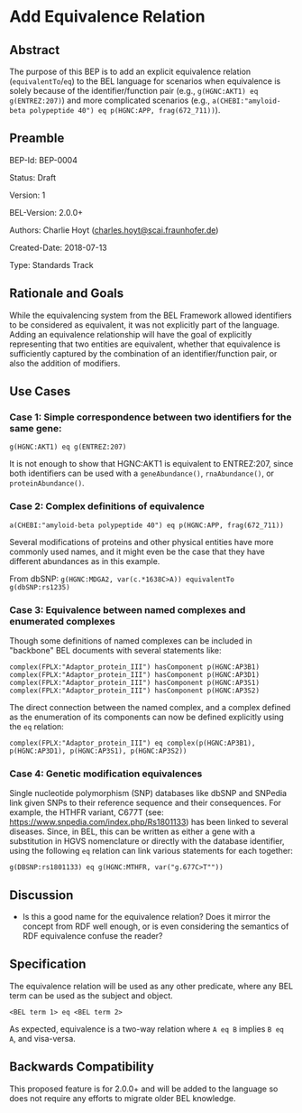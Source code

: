 # Add Equivalence Relation

## Abstract

The purpose of this BEP is to add an explicit equivalence relation (`equivalentTo`/`eq`) to the BEL language 
for scenarios when equivalence is solely because of the identifier/function pair (e.g., `g(HGNC:AKT1) eq g(ENTREZ:207)`)
and more complicated scenarios (e.g., `a(CHEBI:"amyloid-beta polypeptide 40") eq p(HGNC:APP, frag(672_711))`).

## Preamble

BEP-Id: BEP-0004

Status: Draft

Version: 1

BEL-Version: 2.0.0+

Authors: Charlie Hoyt (charles.hoyt@scai.fraunhofer.de)

Created-Date: 2018-07-13

Type: Standards Track

## Rationale and Goals

While the equivalencing system from the BEL Framework allowed identifiers to be considered as equivalent, 
it was not explicitly part of the language. Adding an equivalence relationship will have the goal of 
explicitly representing that two entities are equivalent, whether that equivalence is sufficiently captured 
by the combination of an identifier/function pair, or also the addition of modifiers.

## Use Cases

### Case 1: Simple correspondence between two identifiers for the same gene:

```
g(HGNC:AKT1) eq g(ENTREZ:207)
```

It is not enough to show that HGNC:AKT1 is equivalent to ENTREZ:207, since both identifiers can be used with a 
`geneAbundance()`, `rnaAbundance()`, or `proteinAbundance()`.

### Case 2: Complex definitions of equivalence

`a(CHEBI:"amyloid-beta polypeptide 40") eq p(HGNC:APP, frag(672_711))`

Several modifications of proteins and other physical entities have more commonly used names, and it might even be the 
case that  they have different abundances as in this example.

From dbSNP: `g(HGNC:MDGA2, var(c.*1638C>A)) equivalentTo g(dbSNP:rs1235)`

### Case 3: Equivalence between named complexes and enumerated complexes

Though some definitions of named complexes can be included in "backbone" BEL documents with several statements like:
```
complex(FPLX:"Adaptor_protein_III") hasComponent p(HGNC:AP3B1)
complex(FPLX:"Adaptor_protein_III") hasComponent p(HGNC:AP3D1)
complex(FPLX:"Adaptor_protein_III") hasComponent p(HGNC:AP3S1)
complex(FPLX:"Adaptor_protein_III") hasComponent p(HGNC:AP3S2)
```

The direct connection between the named complex, and a complex defined as the enumeration of its components can now
be defined explicitly using the `eq` relation:

`complex(FPLX:"Adaptor_protein_III") eq complex(p(HGNC:AP3B1), p(HGNC:AP3D1), p(HGNC:AP3S1), p(HGNC:AP3S2))`

### Case 4: Genetic modification equivalences

Single nucleotide polymorphism (SNP) databases like dbSNP and SNPedia link given SNPs to their reference sequence and
their consequences. For example, the HTHFR variant, C677T (see: https://www.snpedia.com/index.php/Rs1801133) has been 
linked to several diseases. Since, in BEL, this can be written as either a gene with a substitution in 
HGVS nomenclature or directly with the database identifier, using the following `eq` relation can link various 
statements for each together:

`g(DBSNP:rs1801133) eq g(HGNC:MTHFR, var("g.677C>T""))`

## Discussion

- Is this a good name for the equivalence relation? Does it mirror the concept from RDF well enough, or is even 
considering the semantics of RDF equivalence confuse the reader?

## Specification

The equivalence relation will be used as any other predicate, where any BEL term can be used as the subject and object.

`<BEL term 1> eq <BEL term 2>`

As expected, equivalence is a two-way relation where `A eq B` implies `B eq A`, and visa-versa.

## Backwards Compatibility

This proposed feature is for 2.0.0+ and will be added to the language so does not require any efforts to migrate older 
BEL knowledge.
